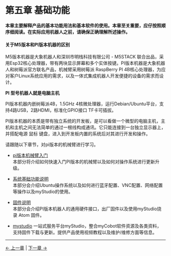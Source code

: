 # 第五章 基础功能

**本章主要解释产品的基本功能用法和基本软件的使用。本章至关重要，应仔按照顺序细阅读。在实际应用机器人之前，请确保正确理解所述操作。**

#### 关于M5版本和PI版本机器的区别

M5版本机器是大象机器人和深圳市明栈科技有限公司 - M5STACK 联合出品，采用Esp32核心处理器，带有两块显示屏幕和多个实体按键。PI版本机器是大象机器人和树莓派官方联名产品，机械臂采用树莓派 RaspBerry PI 4B核心处理器，为应对客户Linux系统应用的需求，以及一体式集成机器人开发便捷的设备的需求而设计。

**PI 型号机器人就是电脑主机**

PI版本机器内嵌树莓派4B，1.5GHz 4核微处理器，运行Debian/Ubuntu平台，支持4路USB，2路HDMI，标准化GPIO接口 TF卡可插拔。

PI版本机器的本质是带有独立系统的开发板，是可以看做一个微型的电脑主机，主机和主机之间无法简单的通过一根线构成通讯。它只能连接到一台独立显示器上，并搭配电源 鼠标 键盘，进入到开发板内置的系统后对其进行开发和操作。

请跟随以下章节，对pi版本的机械臂进行学习。

- [pi版本机械臂入门](5.1-Functionlnstruction/3.5.1-SW-description.md)  
  本部分将介绍如何快速入门PI版本的机械臂以及如何对操作系统进行更新升级。

- [系统基础功能说明](5.2-Softwarelnstructions/3.5.2-SW-detail-description.md)<br>
  本部分会介绍Ubuntu操作系统以及如何进行蓝牙配置、VNC配置、网络配置等操作以及myStudio的使用。

- [固件说明](5.3-FirmwareFunctionDescription/README.md)  
  本部分会介绍PI版本机器人的通用硬件接口，出厂固件以及使用myStudio烧录 Atom 固件。

- [mystudio](5.2-Softwarelnstructions/README.md)
  一站式服务平台myStudio，整合myCobot软件资源及各类资料，支持固件下载与更新。提供产品使用视频教程以及维护/维修方面等信息。

---

[← 上一章](../../2-BasicSettings/4.FirstTimeInstallation/4-FirstTimeInstallation.md) | [下一章 →](../6.developmentGuide/README.md)